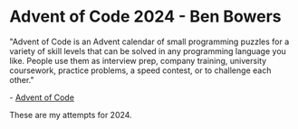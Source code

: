 # Advent of Code 2024 - Ben Bowers

"Advent of Code is an Advent calendar of small programming puzzles for a variety of skill levels that can be solved in any programming language you like. People use them as interview prep, company training, university coursework, practice problems, a speed contest, or to challenge each other."

\- [Advent of Code](https://adventofcode.com/2024/about)

These are my attempts for 2024.
